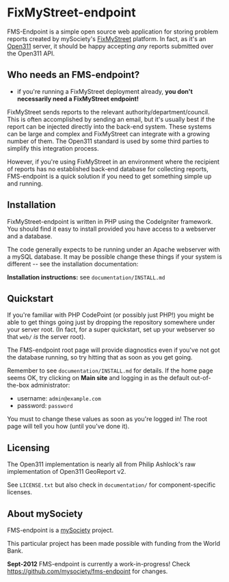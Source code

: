 FixMyStreet-endpoint
====================

FMS-Endpoint is a simple open source web application for storing problem
reports created by mySociety's [FixMyStreet](http://code.fixmystreet.com/)
platform. In fact, as it's an [Open311](http://wiki.open311.org/GeoReport_v2) 
server, it should be happy accepting *any* reports submitted over the Open311 
API.


Who needs an FMS-endpoint?
--------------------------

* if you're running a FixMyStreet deployment already, __you don't necessarily
  need a FixMyStreet endpoint!__

FixMyStreet sends reports to the relevant authority/department/council. This
is often accomplished by sending an email, but it's usually best if the report
can be injected directly into the back-end system. These systems can be large
and complex and FixMyStreet can integrate with a growing number of them. The
Open311 standard is used by some third parties to simplify this integration
process.

However, if you're using FixMyStreet in an environment where the recipient of
reports has no established back-end database for collecting reports,
FMS-endpoint is a quick solution if you need to get something simple up and
running.


Installation
------------

FixMyStreet-endpoint is written in PHP using the CodeIgniter framework. You
should find it easy to install provided you have access to a webserver and a
database.

The code generally expects to be running under an Apache webserver with a
mySQL database. It may be possible change these things if your system
is different -- see the installation documentation:

__Installation instructions:__ see `documentation/INSTALL.md`


Quickstart
----------

If you're familiar with PHP CodePoint (or possibly just PHP!) you might be
able to get things going just by dropping the repository somewhere under your
server root. (In fact, for a super quickstart, set up your webserver so that
`web/` *is* the server root).

The FMS-endpoint root page will provide diagnostics even if you've not got the
database running, so try hitting that as soon as you get going.

Remember to see `documentation/INSTALL.md` for details. If the home page seems
OK, try clicking on __Main site__ and logging in as the default out-of-the-box
administrator:

  * username: `admin@example.com`
  * password: `password`

You must to change these values as soon as you're logged in! The root page 
will tell you how (until you've done it).


Licensing
---------

The Open311 implementation is nearly all from Philip Ashlock's raw
implementation of Open311 GeoReport v2.

See `LICENSE.txt` but also check in `documentation/` for component-specific
licenses.

About mySociety
---------------

FMS-endpoint is a [mySociety](http://www.mysociety.org/) project.

This particular project has been made possible with funding from the World
Bank. 

__Sept-2012__ FMS-endpoint is currently a work-in-progress! 
Check https://github.com/mysociety/fms-endpoint for changes.



